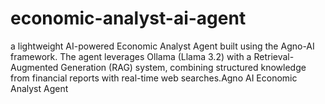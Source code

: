 # economic-analyst-ai-agent
a lightweight AI-powered Economic Analyst Agent built using the Agno-AI framework. The agent leverages Ollama (Llama 3.2) with a Retrieval-Augmented Generation (RAG) system, combining structured knowledge from financial reports with real-time web searches.Agno AI Economic Analyst Agent
